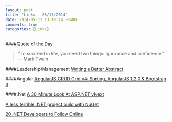 ```yaml
---
layout: post
title: "Links - 05/13/2014"
date: 2014-05-13 13:10:14 -0400
comments: true
categories: [Links]
---
```


####Quote of the Day
<blockquote>"To succeed in life, you need two things: ignorance and confidence."<br>
-- Mark Twain
</blockquote>

####Leadership/Management
[Writing a Better Abstract](http://www.wekeroad.com/2014/05/13/writing-a-better-abstract/)

####Angular
[AngularJS CRUD Grid v4: Sorting, AngularJS 1.2.0 & Bootstrap 3](http://blog.jongallant.com/2013/09/angularjs-crud-grid-v4.html#.UkvIVoafgRM)

####.Net
[A 30 Minute Look At ASP.NET vNext](http://weblogs.asp.net/jgalloway/archive/2014/05/13/a-30-minute-look-at-asp-net-vnext.aspx)

[A less terrible .NET project build with NuGet](http://haacked.com/archive/2014/04/15/nuget-build-dependencies/)

[20 .NET Developers to Follow Online](http://blog.newrelic.com/2014/03/12/20-net-developers-follow-online/)
